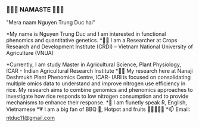 ### 🙏🙏🙏 NAMASTE 🙏🙏🙏

"Mera naam Nguyen Trung Duc hai"

*My name is Nguyen Trung Duc and I am interested in functional phenomics and quantitative genetics.
     *👨‍🔬 I am a Researcher at Crops Research and Development Institute (CRDI) – Vietnam National University of Agriculture (VNUA)

*Currently, I am study Master in Agricultural Science, Plant Physiology, ICAR - Indian Agricultural Research Institute
*🌾🌽 My research here at Nanaji Deshmukh Plant Phenomics Centre, ICAR- IARI is focused on consolidating multiple omics data to understand and improve nitrogen use efficiency in rice. My research aims to combine genomics and phenomics approaches to investigate how rice responds to low nitrogen consumption and to provide mechanisms to enhance their response.
   *💬  I am flunetly speak R, English, Vietnamese
   *💗 I am a big fan of BBQ 🍖, Hotpot and fruits 🍵🍜🍡🍉🍇
   *📫  Email: ntduc11@gmail.com
